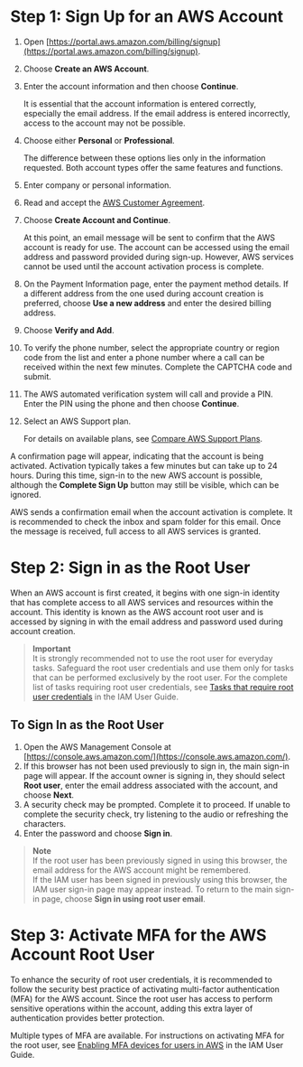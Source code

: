 # Step 1: Sign Up for an AWS Account

1. Open [https://portal.aws.amazon.com/billing/signup](https://portal.aws.amazon.com/billing/signup).
2. Choose **Create an AWS Account**.

3. Enter the account information and then choose **Continue**.

   It is essential that the account information is entered correctly, especially the email address. If the email address is entered incorrectly, access to the account may not be possible.

4. Choose either **Personal** or **Professional**.

   The difference between these options lies only in the information requested. Both account types offer the same features and functions.

5. Enter company or personal information.

6. Read and accept the [AWS Customer Agreement](https://aws.amazon.com/agreement/).

7. Choose **Create Account and Continue**.

   At this point, an email message will be sent to confirm that the AWS account is ready for use. The account can be accessed using the email address and password provided during sign-up. However, AWS services cannot be used until the account activation process is complete.

8. On the Payment Information page, enter the payment method details. If a different address from the one used during account creation is preferred, choose **Use a new address** and enter the desired billing address.

9. Choose **Verify and Add**.

10. To verify the phone number, select the appropriate country or region code from the list and enter a phone number where a call can be received within the next few minutes. Complete the CAPTCHA code and submit.

11. The AWS automated verification system will call and provide a PIN. Enter the PIN using the phone and then choose **Continue**.

12. Select an AWS Support plan.

    For details on available plans, see [Compare AWS Support Plans](https://aws.amazon.com/premiumsupport/plans/).

A confirmation page will appear, indicating that the account is being activated. Activation typically takes a few minutes but can take up to 24 hours. During this time, sign-in to the new AWS account is possible, although the **Complete Sign Up** button may still be visible, which can be ignored.

AWS sends a confirmation email when the account activation is complete. It is recommended to check the inbox and spam folder for this email. Once the message is received, full access to all AWS services is granted.

# Step 2: Sign in as the Root User

When an AWS account is first created, it begins with one sign-in identity that has complete access to all AWS services and resources within the account. This identity is known as the AWS account root user and is accessed by signing in with the email address and password used during account creation.

> **Important**  
> It is strongly recommended not to use the root user for everyday tasks. Safeguard the root user credentials and use them only for tasks that can be performed exclusively by the root user. For the complete list of tasks requiring root user credentials, see [Tasks that require root user credentials](https://docs.aws.amazon.com/IAM/latest/UserGuide/root-user-tasks.html) in the IAM User Guide.

## To Sign In as the Root User

1. Open the AWS Management Console at [https://console.aws.amazon.com/](https://console.aws.amazon.com/).
2. If this browser has not been used previously to sign in, the main sign-in page will appear. If the account owner is signing in, they should select **Root user**, enter the email address associated with the account, and choose **Next**.
3. A security check may be prompted. Complete it to proceed. If unable to complete the security check, try listening to the audio or refreshing the characters.
4. Enter the password and choose **Sign in**.


> **Note**  
> If the root user has been previously signed in using this browser, the email address for the AWS account might be remembered.  
> If the IAM user has been signed in previously using this browser, the IAM user sign-in page may appear instead. To return to the main sign-in page, choose **Sign in using root user email**.


# Step 3: Activate MFA for the AWS Account Root User

To enhance the security of root user credentials, it is recommended to follow the security best practice of activating multi-factor authentication (MFA) for the AWS account. Since the root user has access to perform sensitive operations within the account, adding this extra layer of authentication provides better protection.

Multiple types of MFA are available. For instructions on activating MFA for the root user, see [Enabling MFA devices for users in AWS](https://docs.aws.amazon.com/IAM/latest/UserGuide/id_credentials_mfa_enable.html) in the IAM User Guide.

